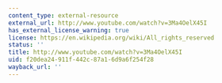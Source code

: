 ```yaml
---
content_type: external-resource
external_url: http://www.youtube.com/watch?v=3Ma4OelX45I
has_external_license_warning: true
license: https://en.wikipedia.org/wiki/All_rights_reserved
status: ''
title: http://www.youtube.com/watch?v=3Ma4OelX45I
uid: f20dea24-911f-442c-87a1-6d9a6f254f28
wayback_url: ''
---
```

